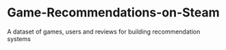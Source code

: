 # Game-Recommendations-on-Steam
A dataset of games, users and reviews for building recommendation systems
